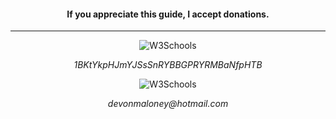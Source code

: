 <h4 align="center">If you appreciate this guide, I accept donations.</h4>

---

<div align="center">
<img border="0" alt="W3Schools" src="https://blockchain.info/Resources/buttons/donate_64.png">
<p align="center"><i>1BKtYkpHJmYJSsSnRYBBGPRYRMBaNfpHTB</i></p></div>

<div align="center">
<img border="0" alt="W3Schools" src="https://www.paypalobjects.com/webstatic/mktg/logo/AM_mc_vs_dc_ae.jpg">
<p align="center"><i>devonmaloney@hotmail.com</i></p>
</div>